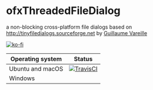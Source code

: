# ofxThreadedFileDialog
a non-blocking cross-platform file dialogs based on http://tinyfiledialogs.sourceforge.net by [Guillaume Vareille](http://ysengrin.com)

[![ko-fi](https://www.ko-fi.com/img/githubbutton_sm.svg)](https://ko-fi.com/V7V21B90C)

Operating system | Status
---------------- | ----------
Ubuntu and macOS | [![TravisCI](https://travis-ci.org/d3cod3/ofxThreadedFileDialog.svg)](https://travis-ci.org/d3cod3/ofxThreadedFileDialog)
Windows          |

